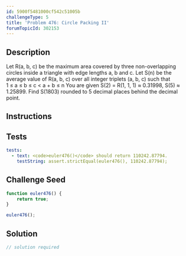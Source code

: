 ```yaml
---
id: 5900f5481000cf542c51005b
challengeType: 5
title: 'Problem 476: Circle Packing II'
forumTopicId: 302153
---
```


## Description
<section id='description'>
Let R(a, b, c) be the maximum area covered by three non-overlapping circles inside a triangle with edge lengths a, b and c.
Let S(n) be the average value of R(a, b, c) over all integer triplets (a, b, c) such that 1 ≤ a ≤ b ≤ c < a + b ≤ n
You are given S(2) = R(1, 1, 1) ≈ 0.31998, S(5) ≈ 1.25899.
Find S(1803) rounded to 5 decimal places behind the decimal point.
</section>

## Instructions
<section id='instructions'>

</section>

## Tests
<section id='tests'>

```yml
tests:
  - text: <code>euler476()</code> should return 110242.87794.
    testString: assert.strictEqual(euler476(), 110242.87794);

```

</section>

## Challenge Seed
<section id='challengeSeed'>

<div id='js-seed'>

```js
function euler476() {
    return true;
}

euler476();
```

</div>



</section>

## Solution
<section id='solution'>

```js
// solution required
```

</section>
